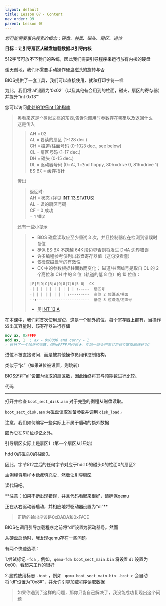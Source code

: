 ```yaml
---
layout: default
title: Lesson 07 - Content
nav_order: 99
parent: Lesson 07
---
```


*您可能需要事先搜索的概念：硬盘、柱面、磁头、扇区、进位*


**目标：让引导扇区从磁盘加载数据以引导内核**


512字节可放不下我们的系统，因此我们需要引导程序来运行放有内核的硬盘


谢天谢地，我们不需要手动操作硬盘磁头的旋转与否

BIOS提供了一套工具，我们可以直接使用，就和打印字符一样

为此，我们将‘al’设置为‘0x02’（以及其他有会用到的柱面，磁头，扇区的寄存器）并提升“int 0x13”`

您可以访问[此处的详细int 13h指南](http://stanislavs.org/helppc/int_13-2.html)

> 奥看来这是个类似文档的东西,告诉你调用时参数存在哪里以及返回什么  
> 这是传入
> > AH = 02  
> > AL = 要读的扇区	(1-128 dec.)   
> > CH = 磁道/柱面号码  (0-1023 dec., see below)    
> > CL = 扇区号码  (1-17 dec.)  
> > DH = 磁头  (0-15 dec.)  
> > DL = 驱动器号码 (0=A:, 1=2nd floppy, 80h=drive 0, 81h=drive 1)  
> > ES:BX = 缓存指针  
>
> 传出
>
> > 返回时:  
> > AH = 状态  (祥见 [INT 13,STATUS](https://stanislavs.org/helppc/int_13-1.html))  
> > AL = 读的扇区号码  
> > CF = 0 成功  
> >    = 1 错误  
>
> 还有一些小提示
>
> > - BIOS 磁盘读取应至少重试 3 次，并且控制器应在检测到错误时复位  
> > - 确保 ES:BX 不跨越 64K 段边界否则将发生 DMA 边界错误  
> > - 许多编程参考仅列出软盘寄存器值（这句没看懂）  
> > - 仅检查磁盘号的有效性  
> > - CX 中的参数根据柱面数而变化；  磁道/柱面编号是取自 CL 的 2 个高位和 CH 中的 8 位（轨道的低 8 位）的 10 位值：  
> > ```
> >|F|E|D|C|B|A|9|8|7|6|5-0|  CX  
> >·| | | | | | | | | | ↑-----	扇区号  
> >·| | | | | | | | ↑---------  高位 2 位磁道/柱面  
> >··↑------------------------  低位 8 位磁道/柱面号   
> > ```
> > - 见 [INT 13,A](https://stanislavs.org/helppc/int_13-a.html)


在本课中，我们将首次使用*进位*，这是一个额外的位，每个寄存器上都有，当操作溢出其容量时，该寄存器进行存储

```nasm
mov ax, 0xFFFF
add ax, 1  ; ax = 0x0000 and carry = 1
; 进行了一个加法的运算，但0xFFFF已经最大，在加一就会归零并将进位寄存器标记为1
```


进位不被直接访问，而是被其他操作员用作控制结构，

类似于“jc”（如果进位被设置，则跳转）


BIOS还将“al”设置为读取的扇区数，因此始终将其与预期数进行比较。



代码

----


打开并检查 `boot_sect_disk.asm` 对于完整的例程从磁盘读取。

`boot_sect_disk.asm` 为磁盘读取准备参数并调用 `disk_load` 。

注意，我们如何编写一些实际上不属于启动的额外数据

因为它在512位标记之外。


引导扇区实际上是扇区1（第一个扇区从1开始）

hdd 0的磁头0的柱面0。


因此，字节512之后的任何字节对应于hdd 0的磁头0的柱面0的扇区2


主例程将用样本数据填充它，然后让引导扇区

读代码吧。

**注意：如果不断出现错误，并且代码看起来很好，请确保qemu

正在从右驱动器启动，并相应地将驱动器设置为“dl”**

> 正确的输出应该是0xDADA和0xFACE


BIOS在调用引导加载程序之前将“dl”设置为驱动器号。然而

从硬盘启动时，我发现qemu存在一些问题。


有两个快速选项：


1.尝试标记 `-fda` ，例如，`qemu-fda boot_sect_main.bin` 将设置 `dl` 设置为 0x00，看起来工作的很好

2.显式使用标志 `-boot` ，例如 ` qemu boot_sect_main.bin -boot c` 会自动将“dl”设置为“0x80”，并允许引导加载程序读取数据

> 如果你遇到了这样的问题，那你只能自己解决了，我没能成功复现出这个问题